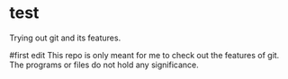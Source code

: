 # test
Trying out git and its features. 

#first edit
This repo is only meant for me to check out the features of git. The programs or files do not hold any significance. 

